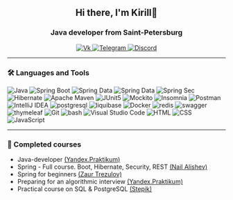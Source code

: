 <div id="header" align="center">
	<h2>Hi there, I'm Kirill👋</h2>
	<h3>Java developer from Saint-Petersburg</h3>
</div>

<div id="socials" align="center">
	<a href="https://vk.com/isthatkirill">
		<img src="https://img.shields.io/badge/-ВКонтакте-090909?style=for-the-badge&logo=VK&logoColor=0077FF" alt="Vk"/>
	</a>
    <a href="https://t.me/isthatkirill">
	   	 <img src="https://img.shields.io/badge/-Telegram-090909?style=for-the-badge&logo=Telegram&logoColor=26A5E4" alt="Telegram"/>
	</a>
    <a href="https://discordapp.com/users/358272455535755317/ ">
	   	 <img src="https://img.shields.io/badge/-Discord-090909?style=for-the-badge&logo=Discord&logoColor=5865F2" alt="Discord"/>
	</a>
</div>

---

### :hammer_and_wrench: Languages and Tools 
![Java](https://img.shields.io/badge/-Java-090909?style=for-the-badge&logo=openJDK&logoColor=orange)
![Spring Boot](https://img.shields.io/badge/-Spring%20Boot-090909?style=for-the-badge&logo=SpringBoot&logoColor=6DB33F)
![Spring Data](https://img.shields.io/badge/-Spring%20Data%20JPA-090909?style=for-the-badge&logo=Spring&logoColor=6DB33F)
![Spring Data](https://img.shields.io/badge/-Spring%20Data%20JDBC-090909?style=for-the-badge&logo=Spring&logoColor=6DB33F)
![Spring Sec](https://img.shields.io/badge/-Spring%20Securty-090909?style=for-the-badge&logo=SpringSecurity&logoColor=6DB33F)
![Hibernate](https://img.shields.io/badge/-Hibernate-090909?style=for-the-badge&logo=Hibernate&logoColor=59666C)
![Apache Maven](https://img.shields.io/badge/-Maven-090909?style=for-the-badge&logo=ApacheMaven&logoColor=C71A36)
![JUnit5](https://img.shields.io/badge/-JUnit5-090909?style=for-the-badge&logo=JUnit5&logoColor=25A162)
![Mockito](https://img.shields.io/badge/-MOCKITO-090909?style=for-the-badge&logo=JUnit5&logoColor=25A162)
![Insomnia](https://img.shields.io/badge/-Insomnia-090909?style=for-the-badge&logo=Insomnia&logoColor=4000BF)
![Postman](https://img.shields.io/badge/-Postman-090909?style=for-the-badge&logo=Postman&logoColor=FF6C37)
![IntelliJ IDEA](https://img.shields.io/badge/-IntelliJ%20IDEA-090909?style=for-the-badge&logo=IntelliJ%20IDEA)
![postgresql](https://img.shields.io/badge/-postgresql-090909?style=for-the-badge&logo=postgresql&logoColor=4169E1)
![liquibase](https://img.shields.io/badge/-Liquibase-090909?style=for-the-badge&logo=Liquibase&logoColor=2962FF)
![Docker](https://img.shields.io/badge/-Docker-090909?style=for-the-badge&logo=Docker&logoColor=2496ED)
![redis](https://img.shields.io/badge/-Redis-090909?style=for-the-badge&logo=Redis&logoColor=DC382D)
![swagger](https://img.shields.io/badge/-Swagger-090909?style=for-the-badge&logo=Swagger&logoColor=85EA2D)
![thymeleaf](https://img.shields.io/badge/-thymeleaf-090909?style=for-the-badge&logo=thymeleaf&logoColor=005F0F)
![Git](https://img.shields.io/badge/-Git-090909?style=for-the-badge&logo=Git&logoColor=F05032)
![bash](https://img.shields.io/badge/-bash-090909?style=for-the-badge&logo=GNUbash&logoColor=4EAA25)
![Visual Studio Code](https://img.shields.io/badge/-VS%20Code-090909?style=for-the-badge&logo=VisualStudioCode&logoColor=007ACC)
![HTML](https://img.shields.io/badge/-HTML5-090909?style=for-the-badge&logo=HTML5&logoColor=E34F26)
![CSS](https://img.shields.io/badge/-CSS3-090909?style=for-the-badge&logo=CSS3&logoColor=1572B6)
![JavaScript](https://img.shields.io/badge/-JavaScript-090909?style=for-the-badge&logo=JavaScript&logoColor=E9D54D)

---
### :pencil: Completed courses

- Java-developer [(Yandex.Praktikum)](https://practicum.yandex.ru/java-developer/)
- Spring - Full course. Boot, Hibernate, Security, REST  [(Nail Alishev)](https://swiftbook.org/courses/438/show_promo)
- Spring for beginners  [(Zaur Trezulov)](https://stepik.org/course/115372/promo)
- Preparing for an algorithmic interview [(Yandex.Praktikum)](https://practicum.yandex.ru/algorithms-interview)
- Practical course on SQL & PostgreSQL [(Stepik)](https://stepik.org/course/97207/syllabus)

